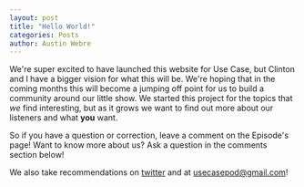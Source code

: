 ```yaml
---
layout: post
title: "Hello World!"
categories: Posts
author: Austin Webre
---
```

We're super excited to have launched this website for Use Case, but Clinton and I have a bigger vision for what this will be. We're hoping that in the coming months this will become a jumping off point for us to build a community around our little show. We started this project for the topics that *we* find interesting, but as it grows we want to find out more about our listeners and what **you** want.

So if you have a question or correction, leave a comment on the Episode's page! Want to know more about us? Ask a question in the comments section below! 

We also take recommendations on [twitter](https://twitter.com/usecasepod) and at [usecasepod@gmail.com](mailto:usecasepod@gmail.com)!